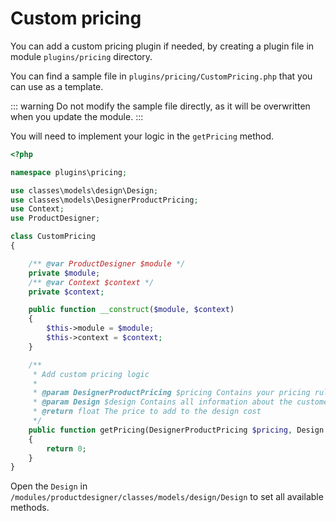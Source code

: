 # Custom pricing

You can add a custom pricing plugin if needed, by creating a plugin file in module `plugins/pricing`
directory.

You can find a sample file in `plugins/pricing/CustomPricing.php` that you can use as a template.

::: warning
Do not modify the sample file directly, as it will be overwritten when you update the module.
:::

You will need to implement your logic in the `getPricing` method.

```php
<?php

namespace plugins\pricing;

use classes\models\design\Design;
use classes\models\DesignerProductPricing;
use Context;
use ProductDesigner;

class CustomPricing
{

    /** @var ProductDesigner $module */
    private $module;
    /** @var Context $context */
    private $context;

    public function __construct($module, $context)
    {
        $this->module = $module;
        $this->context = $context;
    }

    /**
     * Add custom pricing logic
     * 
     * @param DesignerProductPricing $pricing Contains your pricing rules for the product
     * @param Design $design Contains all information about the customer design
     * @return float The price to add to the design cost
     */
    public function getPricing(DesignerProductPricing $pricing, Design $design)
    {
        return 0;
    }
}
```

Open the `Design` in `/modules/productdesigner/classes/models/design/Design` to set all available
methods.
